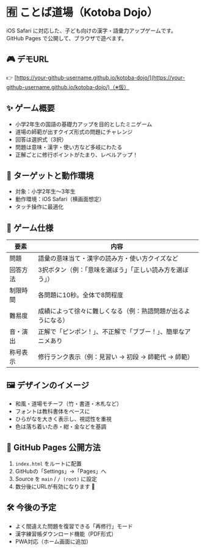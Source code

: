 # 🈶 ことば道場（Kotoba Dojo）

iOS Safari に対応した、子ども向けの漢字・語彙力アップゲームです。  
GitHub Pages で公開して、ブラウザで遊べます。

## 🎮 デモURL

👉 [https://your-github-username.github.io/kotoba-dojo/](https://your-github-username.github.io/kotoba-dojo/)（※仮）

## ✨ ゲーム概要

- 小学2年生の国語の基礎力アップを目的としたミニゲーム
- 道場の師範が出すクイズ形式の問題にチャレンジ
- 回答は選択式（3択）
- 問題は意味・漢字・使い方など多岐にわたる
- 正解ごとに修行ポイントがたまり、レベルアップ！

## 📱 ターゲットと動作環境

- 対象：小学2年生〜3年生
- 動作環境：iOS Safari（横画面想定）
- タッチ操作に最適化

## 🧩 ゲーム仕様

| 要素 | 内容 |
|------|------|
| 問題 | 語彙の意味当て・漢字の読み方・使い方クイズなど |
| 回答方法 | 3択ボタン（例：「意味を選ぼう」「正しい読み方を選ぼう」） |
| 制限時間 | 各問題に10秒。全体で8問程度 |
| 難易度 | 成績によって徐々に難しくなる（例：熟語問題が出るようになる） |
| 音・演出 | 正解で「ピンポン！」、不正解で「ブブー！」、簡単なアニメあり |
| 称号表示 | 修行ランク表示（例：見習い → 初段 → 師範代 → 師範） |

## 🖼️ デザインのイメージ

- 和風・道場モチーフ（竹・書道・木札など）
- フォントは教科書体をベースに
- ひらがなを大きく表示し、視認性を重視
- 色は落ち着いた赤・紺・金などを基調

## 🚀 GitHub Pages 公開方法

1. `index.html` をルートに配置
2. GitHubの「Settings」→「Pages」へ
3. Source を `main` / `/ (root)` に設定
4. 数分後にURLが有効になります 🎉

## 🛠️ 今後の予定

- よく間違えた問題を復習できる「再修行」モード
- 漢字練習帳ダウンロード機能（PDF形式）
- PWA対応（ホーム画面に追加）
